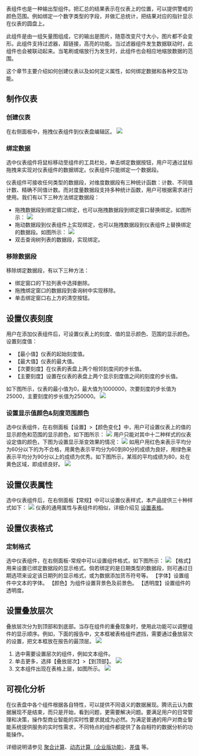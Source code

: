 表组件也是一种输出型组件。把汇总的结果表示在仪表上的位置，可以提供警戒的颜色范围。例如绑定一个数字类型的字段，并做汇总统计，把结果对应的指针显示在仪表的圆盘上。

此组件是由一组矢量图组成，它的输出是图片，随意改变尺寸大小，图片都不会变形。此组件支持过滤器，超链接，高亮的功能。当过滤器组件发生数据联动时，此组件也会被联动起来。当笔刷或缩放行为发生时，此组件也会相应地缩放数据的范围。

这个章节主要介绍如何创建仪表以及如何定义属性，如何绑定数据和各种交互功能。

## 制作仪表

### 创建仪表
在右侧面板中，拖拽仪表组件到仪表盘编辑区。
![](https://main.qcloudimg.com/raw/0464589ef013d6c3e67b8982db96ebbd.png)

### 绑定数据
选中仪表组件将鼠标移动至组件的工具栏处，单击绑定数据按钮，用户可通过鼠标拖拽来实现对仪表组件的数据绑定。仪表组件只能绑定一个数据段。

仪表组件可接收任何类型的数据段，对维度数据段有三种统计函数：计数、不同值计数、精确不同值计数。而对度量数据段支持多种统计函数，用户可根据需求进行使用。我们有以下三种方法绑定数据段：
- 拖拽数据段到绑定窗口绑定，也可以拖拽数据段到绑定窗口替换绑定。如图所示：
![](https://main.qcloudimg.com/raw/66eb231faf11a819ac46cf346e4699f6.png)
- 拖动数据段到仪表组件上实现绑定，也可以拖拽数据段到仪表组件上替换绑定的数据段。如图所示：
![](https://main.qcloudimg.com/raw/410f8d034242b296529dac612f0520fd.png)
- 双击查询树列表的数据段，实现绑定。

### 移除数据段

移除绑定数据段，有以下三种方法：

- 绑定窗口的下拉列表中选择删除。
- 拖拽绑定窗口的数据段到查询树中实现移除。
- 单击绑定窗口右上方的清空按钮。

## 设置仪表刻度
用户在添加仪表组件后，可设置仪表上的刻度、值的显示颜色、范围的显示颜色。设置刻度值：
- 【最小值】仪表的起始刻度值。
- 【最大值】仪表的最大值。
- 【次要刻度】在仪表的表盘上两个相邻刻度间的步长值。
- 【主要刻度】设置在仪表的表盘上两个显示刻度值之间的刻度的步长值。

如下图所示，仪表的最小值为0，最大值为1000000，次要刻度的步长值为25000，主要刻度的步长值为250000。
![](https://main.qcloudimg.com/raw/85b2f0ae959d523d45282a1f43404d94.png)

### 设置显示值颜色&刻度范围颜色
选中仪表组件，在右侧面板【设置】>【颜色变化】中，用户可设置仪表上的值的显示颜色和范围的显示颜色，如下图所示：
![](https://main.qcloudimg.com/raw/be3044c5c0f754926cf072081330e039.png)
用户只能对其中十二种样式的仪表设定值的颜色，下图为设置显示渐变效果的情况：
![](https://main.qcloudimg.com/raw/2f8d0788ef3e29a7d05c6da5da65b4ee.png)
如用户用红色来表示平均分为60分以下的为不合格，用黄色表示平均分为60到80分的成绩为良好，用绿色来表示平均分为90分以上的成绩为优秀。如下图所示，某班的平均成绩为80，处在黄色区域，即成绩良好。
![](https://main.qcloudimg.com/raw/0bb20d62b7f692491489334e3e6c7b35.png)

## 设置仪表属性
选中仪表组件后，在右侧面板【常规】中可以设置仪表样式，本产品提供三十种样式如下：
![](https://main.qcloudimg.com/raw/940dcbea357f5a38cf79eb55b2ad7038.png)
仪表的通用属性与表组件的相似，详细介绍见 [设置表格](https://cloud.tencent.com/document/product/590/46827)。

## 设置仪表格式
### 定制格式
选中仪表组件，在右侧面板-常规中可以设置组件格式，如下图所示：
![](https://main.qcloudimg.com/raw/ebfe4de649ef9c369461111446f79dec.png)
【格式】用来设置已绑定数据段的显示格式。倘若绑定的是日期类型的数据段，则可通过日期选项来设定该日期列的显示格式，或为数据添加货币符号等。
【字体】设置组件中文本的字体。
【颜色】为组件设置背景色及前景色。
【透明度】设置组件的透明度。

## 设置叠放层次
叠放层次分为到顶部和到底部。当存在组件的重叠现象时，使用此功能可以调整组件的显示顺序。例如，下面的报告中，文本框被表格组件遮挡，需要通过叠放层次的设置，把文本框放在报告的最顶层。
![](https://main.qcloudimg.com/raw/e785b2c6ed06d174a562e331ee880331.png)
1. 选中需要设置层次的组件，例如文本组件。
2. 单击更多，选择【叠放层次】>【到顶部】。
![](https://main.qcloudimg.com/raw/7ae045617f8c25f6c716c777887fe348.png)
3. 文本组件出现在表格上层，如图所示。
![](https://main.qcloudimg.com/raw/f2ad23f3849911cd157b00ba6d39f6ae.png)

## 可视化分析
在仪表盘中各个组件根据各自特性，可以提供不同语义的数据展现。腾讯云认为数据展现不是结束，而只是开始，看到问题，更需要解决问题。要满足用户的日常管理和决策，操作型商业智能的实时性要求就成为必然。为满足普通的用户对商业智能系统提供服务的实时性需求，不同特点的组件都提供了各自相符的数据分析的功能操作。

详细说明请参见 [聚合计算](https://cloud.tencent.com/document/product/590/46830)、[动态计算（企业版功能）](https://cloud.tencent.com/document/product/590/46831)、[差值](https://cloud.tencent.com/document/product/590/46833) 等。
